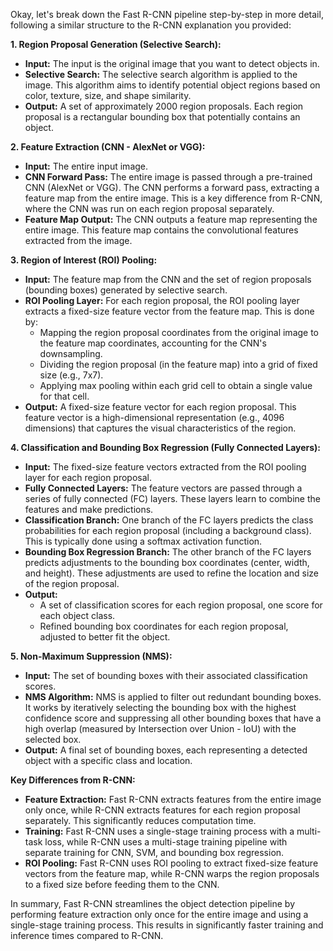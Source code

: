 Okay, let's break down the Fast R-CNN pipeline step-by-step in more detail, following a similar structure to the R-CNN explanation you provided:

**1. Region Proposal Generation (Selective Search):**

*   **Input:** The input is the original image that you want to detect objects in.
*   **Selective Search:** The selective search algorithm is applied to the image. This algorithm aims to identify potential object regions based on color, texture, size, and shape similarity.
*   **Output:** A set of approximately 2000 region proposals. Each region proposal is a rectangular bounding box that potentially contains an object.

**2. Feature Extraction (CNN - AlexNet or VGG):**

*   **Input:** The entire input image.
*   **CNN Forward Pass:** The entire image is passed through a pre-trained CNN (AlexNet or VGG). The CNN performs a forward pass, extracting a feature map from the entire image. This is a key difference from R-CNN, where the CNN was run on each region proposal separately.
*   **Feature Map Output:** The CNN outputs a feature map representing the entire image. This feature map contains the convolutional features extracted from the image.

**3. Region of Interest (ROI) Pooling:**

*   **Input:** The feature map from the CNN and the set of region proposals (bounding boxes) generated by selective search.
*   **ROI Pooling Layer:** For each region proposal, the ROI pooling layer extracts a fixed-size feature vector from the feature map. This is done by:
    *   Mapping the region proposal coordinates from the original image to the feature map coordinates, accounting for the CNN's downsampling.
    *   Dividing the region proposal (in the feature map) into a grid of fixed size (e.g., 7x7).
    *   Applying max pooling within each grid cell to obtain a single value for that cell.
*   **Output:** A fixed-size feature vector for each region proposal. This feature vector is a high-dimensional representation (e.g., 4096 dimensions) that captures the visual characteristics of the region.

**4. Classification and Bounding Box Regression (Fully Connected Layers):**

*   **Input:** The fixed-size feature vectors extracted from the ROI pooling layer for each region proposal.
*   **Fully Connected Layers:** The feature vectors are passed through a series of fully connected (FC) layers. These layers learn to combine the features and make predictions.
*   **Classification Branch:** One branch of the FC layers predicts the class probabilities for each region proposal (including a background class). This is typically done using a softmax activation function.
*   **Bounding Box Regression Branch:** The other branch of the FC layers predicts adjustments to the bounding box coordinates (center, width, and height). These adjustments are used to refine the location and size of the region proposal.
*   **Output:**
    *   A set of classification scores for each region proposal, one score for each object class.
    *   Refined bounding box coordinates for each region proposal, adjusted to better fit the object.

**5. Non-Maximum Suppression (NMS):**

*   **Input:** The set of bounding boxes with their associated classification scores.
*   **NMS Algorithm:** NMS is applied to filter out redundant bounding boxes. It works by iteratively selecting the bounding box with the highest confidence score and suppressing all other bounding boxes that have a high overlap (measured by Intersection over Union - IoU) with the selected box.
*   **Output:** A final set of bounding boxes, each representing a detected object with a specific class and location.

**Key Differences from R-CNN:**

*   **Feature Extraction:** Fast R-CNN extracts features from the entire image only once, while R-CNN extracts features for each region proposal separately. This significantly reduces computation time.
*   **Training:** Fast R-CNN uses a single-stage training process with a multi-task loss, while R-CNN uses a multi-stage training pipeline with separate training for CNN, SVM, and bounding box regression.
*   **ROI Pooling:** Fast R-CNN uses ROI pooling to extract fixed-size feature vectors from the feature map, while R-CNN warps the region proposals to a fixed size before feeding them to the CNN.

In summary, Fast R-CNN streamlines the object detection pipeline by performing feature extraction only once for the entire image and using a single-stage training process. This results in significantly faster training and inference times compared to R-CNN.
